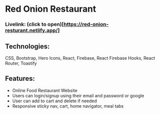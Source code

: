 # Red Onion Restaurant 

### Livelink: (click to open)[https://red-onion-resturant.netlify.app/]

## Technologies: 
CSS, Bootstrap, Hero Icons, React, Firebase, React Firebase Hooks, React
Router, Toastify

## Features:
- Online Food Restaurant Website
- Users can login/signup using their email and password or google
- User can add to cart and delete if needed
- Responsive sticky nav, cart, home navigator, meal tabs